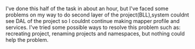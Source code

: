 I've done this half of the task in about an hour, but I've faced some problems on my way to do second layer of the project(BLL),system couldnt see DAL of the project so I couldnt
continue making mapper profile and services. I've tried some possible ways to resolve this problem such as: recreating project, renaming projects and namespaces, but nothing could
help the problem.

